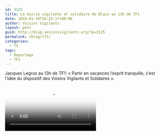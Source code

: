 ```yaml
---
id: 3125
title: La mairie vigilante et solidaire de Blain au 13h de TF1
date: 2018-01-10T10:25:17+00:00
author: Voisins Vigilants
layout: post
guid: http://blog.voisinsvigilants.org/?p=3125
permalink: /blog/tf1/    
categories:
  - TV
tags:
  - Reportage
  - TF1
---
```


Jacques Legros au 13h de TF1: &laquo;&nbsp;Partir en vacances l&rsquo;esprit tranquille, c&rsquo;est l&rsquo;idée du dispositif des Voisins Vigilants et Solidaires&nbsp;&raquo;. 
  
<div class="videocontent"> 
<video
    id="TF1-jt-13h-Blain"
    class="video-js video-vv vjs-big-play-centered"
    controls
    preload="auto"
    responsive="true"
    poster="./../../images/2017/11/voisins_vigilants_tf1.png"
    data-setup="{}"
  >
    <source src="/../../images/2017/11/tf1.webm" type="video/webm" />    
</video>
</div>
